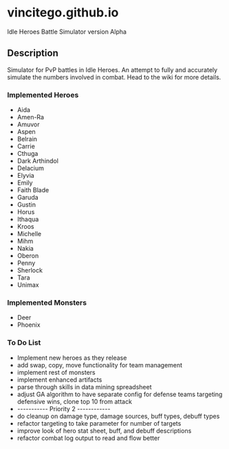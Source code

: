 # vincitego.github.io
Idle Heroes Battle Simulator version Alpha


## Description

Simulator for PvP battles in Idle Heroes. 
An attempt to fully and accurately simulate the numbers involved in combat. 
Head to the wiki for more details.
  
  
### Implemented Heroes
  * Aida
  * Amen-Ra
  * Amuvor
  * Aspen
  * Belrain
  * Carrie
  * Cthuga
  * Dark Arthindol
  * Delacium
  * Elyvia
  * Emily
  * Faith Blade
  * Garuda
  * Gustin
  * Horus
  * Ithaqua
  * Kroos
  * Michelle
  * Mihm
  * Nakia
  * Oberon
  * Penny
  * Sherlock
  * Tara
  * Unimax
  
  
### Implemented Monsters
  * Deer
  * Phoenix

  
### To Do List
  * Implement new heroes as they release
  * add swap, copy, move functionality for team management
  * implement rest of monsters
  * implement enhanced artifacts
  * parse through skills in data mining spreadsheet
  * adjust GA algorithm to have separate config for defense teams targeting defensive wins, clone top 10 from attack
  * ----------- Priority 2 ------------
  * do cleanup on damage type, damage sources, buff types, debuff types
  * refactor targeting to take parameter for number of targets
  * improve look of hero stat sheet, buff, and debuff descriptions
  * refactor combat log output to read and flow better
